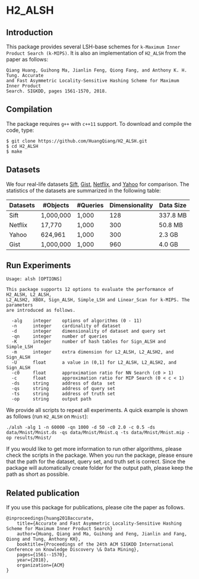 # H2_ALSH

## Introduction

This package provides several LSH-base schemes for ```k-Maximum Inner Product Search (k-MIPS)```. It is also an implementation of ```H2_ALSH``` from the paper as follows:
```
Qiang Huang, Guihong Ma, Jianlin Feng, Qiong Fang, and Anthony K. H. Tung. Accurate 
and Fast Asymmetric Locality-Sensitive Hashing Scheme for Maximum Inner Product 
Search. SIGKDD, pages 1561-1570, 2018.
```

## Compilation

The package requires ```g++``` with ```c++11``` support. To download and compile the code, type:
```
$ git clone https://github.com/HuangQiang/H2_ALSH.git
$ cd H2_ALSH
$ make
```

## Datasets

We four real-life datasets [Sift](https://drive.google.com/open?id=1dAFbjQWoBIAW30lGzTXaf_w7DxBSUzoN), [Gist](https://drive.google.com/open?id=1r1rsSm6-IdWX2-8eFJkChFfP0Ej7TYM4), [Netflix](https://drive.google.com/open?id=1bJQftqxlC8u4ijDf5gpEnw1tJE2nLfoG), and [Yahoo](https://drive.google.com/open?id=18k0ISgjtQhHHqoGi8A96Fm-Q2gX_jxgw) for comparison. The statistics of the datasets are summarized in the following table:

| Datasets | #Objects | #Queries | Dimensionality | Data Size |
| -------- | -------- | -------- | --------       | --------  |
| Sift     | 1,000,000 | 1,000  | 128 | 337.8 MB  |
| Netflix  | 17,770    | 1,000  | 300 | 50.8 MB   |
| Yahoo    | 624,961   | 1,000  | 300 | 2.3 GB    |
| Gist     | 1,000,000 | 1,000  | 960 | 4.0 GB    |

## Run Experiments

```
Usage: alsh [OPTIONS]

This package supports 12 options to evaluate the performance of H2_ALSH, L2_ALSH, 
L2_ALSH2, XBOX, Sign_ALSH, Simple_LSH and Linear_Scan for k-MIPS. The parameters 
are introduced as follows.

  -alg    integer    options of algorithms (0 - 11)
  -n      integer    cardinality of dataset
  -d      integer    dimensionality of dataset and query set
  -qn     integer    number of queries
  -K      integer    number of hash tables for Sign_ALSH and Simple_LSH
  -m      integer    extra dimension for L2_ALSH, L2_ALSH2, and Sign_ALSH
  -U      float      a value in (0,1] for L2_ALSH, L2_ALSH2, and Sign_ALSH
  -c0     float      approximation ratio for NN Search (c0 > 1)
  -c      float      approximation ratio for MIP Search (0 < c < 1)
  -ds     string     address of data  set
  -qs     string     address of query set
  -ts     string     address of truth set
  -op     string     output path
```

We provide all scripts to repeat all experiments. A quick example is shown as follows (run ```H2_ALSH``` on ```Mnist```):
```
./alsh -alg 1 -n 60000 -qn 1000 -d 50 -c0 2.0 -c 0.5 -ds data/Mnist/Mnist.ds -qs data/Mnist/Mnist.q -ts data/Mnist/Mnist.mip -op results/Mnist/
```

If you would like to get more information to run other algorithms, please check the scripts in the package. When you run the package, please ensure that the path for the dataset, query set, and truth set is correct. Since the package will automatically create folder for the output path, please keep the path as short as possible. 


## Related publication

If you use this package for publications, please cite the paper as follows.
```
@inproceedings{huang2018accurate,
    title={Accurate and Fast Asymmetric Locality-Sensitive Hashing Scheme for Maximum Inner Product Search}
    author={Huang, Qiang and Ma, Guihong and Feng, Jianlin and Fang, Qiong and Tung, Anthony KH},
    booktitle={Proceedings of the 24th ACM SIGKDD International Conference on Knowledge Discovery \& Data Mining},
    pages={1561--1570},
    year={2018},
    organization={ACM}
}
```
